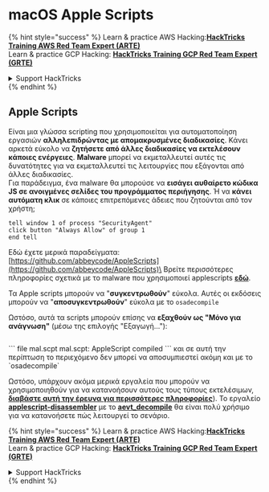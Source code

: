 # macOS Apple Scripts

{% hint style="success" %}
Learn & practice AWS Hacking:<img src="/.gitbook/assets/arte.png" alt="" data-size="line">[**HackTricks Training AWS Red Team Expert (ARTE)**](https://training.hacktricks.xyz/courses/arte)<img src="/.gitbook/assets/arte.png" alt="" data-size="line">\
Learn & practice GCP Hacking: <img src="/.gitbook/assets/grte.png" alt="" data-size="line">[**HackTricks Training GCP Red Team Expert (GRTE)**<img src="/.gitbook/assets/grte.png" alt="" data-size="line">](https://training.hacktricks.xyz/courses/grte)

<details>

<summary>Support HackTricks</summary>

* Check the [**subscription plans**](https://github.com/sponsors/carlospolop)!
* **Join the** 💬 [**Discord group**](https://discord.gg/hRep4RUj7f) or the [**telegram group**](https://t.me/peass) or **follow** us on **Twitter** 🐦 [**@hacktricks\_live**](https://twitter.com/hacktricks\_live)**.**
* **Share hacking tricks by submitting PRs to the** [**HackTricks**](https://github.com/carlospolop/hacktricks) and [**HackTricks Cloud**](https://github.com/carlospolop/hacktricks-cloud) github repos.

</details>
{% endhint %}

## Apple Scripts

Είναι μια γλώσσα scripting που χρησιμοποιείται για αυτοματοποίηση εργασιών **αλληλεπιδρώντας με απομακρυσμένες διαδικασίες**. Κάνει αρκετά εύκολο να **ζητήσετε από άλλες διαδικασίες να εκτελέσουν κάποιες ενέργειες**. **Malware** μπορεί να εκμεταλλευτεί αυτές τις δυνατότητες για να εκμεταλλευτεί τις λειτουργίες που εξάγονται από άλλες διαδικασίες.\
Για παράδειγμα, ένα malware θα μπορούσε να **εισάγει αυθαίρετο κώδικα JS σε ανοιγμένες σελίδες του προγράμματος περιήγησης**. Ή να **κάνει αυτόματη κλικ** σε κάποιες επιτρεπόμενες άδειες που ζητούνται από τον χρήστη;
```applescript
tell window 1 of process "SecurityAgent"
click button "Always Allow" of group 1
end tell
```
Εδώ έχετε μερικά παραδείγματα: [https://github.com/abbeycode/AppleScripts](https://github.com/abbeycode/AppleScripts)\
Βρείτε περισσότερες πληροφορίες σχετικά με το malware που χρησιμοποιεί applescripts [**εδώ**](https://www.sentinelone.com/blog/how-offensive-actors-use-applescript-for-attacking-macos/).

Τα Apple scripts μπορούν να "**συγκεντρωθούν**" εύκολα. Αυτές οι εκδόσεις μπορούν να "**αποσυγκεντρωθούν**" εύκολα με το `osadecompile`

Ωστόσο, αυτά τα scripts μπορούν επίσης να **εξαχθούν ως "Μόνο για ανάγνωση"** (μέσω της επιλογής "Εξαγωγή..."):

<figure><img src="https://github.com/carlospolop/hacktricks/raw/master/.gitbook/assets/image%20(556).png" alt=""><figcaption></figcaption></figure>
```
file mal.scpt
mal.scpt: AppleScript compiled
```
και σε αυτή την περίπτωση το περιεχόμενο δεν μπορεί να αποσυμπιεστεί ακόμη και με το `osadecompile`

Ωστόσο, υπάρχουν ακόμα μερικά εργαλεία που μπορούν να χρησιμοποιηθούν για να κατανοήσουν αυτούς τους τύπους εκτελέσιμων, [**διαβάστε αυτή την έρευνα για περισσότερες πληροφορίες**](https://labs.sentinelone.com/fade-dead-adventures-in-reversing-malicious-run-only-applescripts/)). Το εργαλείο [**applescript-disassembler**](https://github.com/Jinmo/applescript-disassembler) με το [**aevt\_decompile**](https://github.com/SentineLabs/aevt\_decompile) θα είναι πολύ χρήσιμο για να κατανοήσετε πώς λειτουργεί το σενάριο.

{% hint style="success" %}
Learn & practice AWS Hacking:<img src="/.gitbook/assets/arte.png" alt="" data-size="line">[**HackTricks Training AWS Red Team Expert (ARTE)**](https://training.hacktricks.xyz/courses/arte)<img src="/.gitbook/assets/arte.png" alt="" data-size="line">\
Learn & practice GCP Hacking: <img src="/.gitbook/assets/grte.png" alt="" data-size="line">[**HackTricks Training GCP Red Team Expert (GRTE)**<img src="/.gitbook/assets/grte.png" alt="" data-size="line">](https://training.hacktricks.xyz/courses/grte)

<details>

<summary>Support HackTricks</summary>

* Check the [**subscription plans**](https://github.com/sponsors/carlospolop)!
* **Join the** 💬 [**Discord group**](https://discord.gg/hRep4RUj7f) or the [**telegram group**](https://t.me/peass) or **follow** us on **Twitter** 🐦 [**@hacktricks\_live**](https://twitter.com/hacktricks\_live)**.**
* **Share hacking tricks by submitting PRs to the** [**HackTricks**](https://github.com/carlospolop/hacktricks) and [**HackTricks Cloud**](https://github.com/carlospolop/hacktricks-cloud) github repos.

</details>
{% endhint %}
